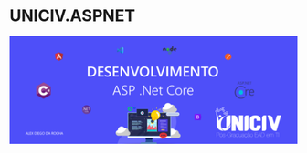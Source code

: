 # UNICIV.ASPNET
![Capa Projeto](https://github.com/alexdiegorocha/UNICIV.ASPNET/blob/c25c600e6bac4d6c5165d6c9ec225c0db89d5918/capa_projeto.png)
